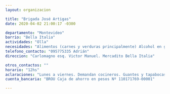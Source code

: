 ```yaml
---
layout: organizacion

title: "Brigada José Artigas"
date: 2020-04-02 21:00:17 -0300

departamento: "Montevideo"
barrio: "Bella Italia"
actividades: "Olla"
necesidades: "Alimentos (carnes y verduras principalmente) Alcohol en gel"
telefono_contacto: "095775335 Adrián"
direccion: "Carlomagno esq. Victor Manuel. Mercadito Bella Italia"

otros_contactos: ""
horario: "12hs"
aclaraciones: "Lunes a viernes. Demandan cocineros. Guantes y tapabocas para la gente que cocina"
cuenta_bancaria: "BROU Caja de ahorro en pesos Nº 110171769-00001"

---
```


